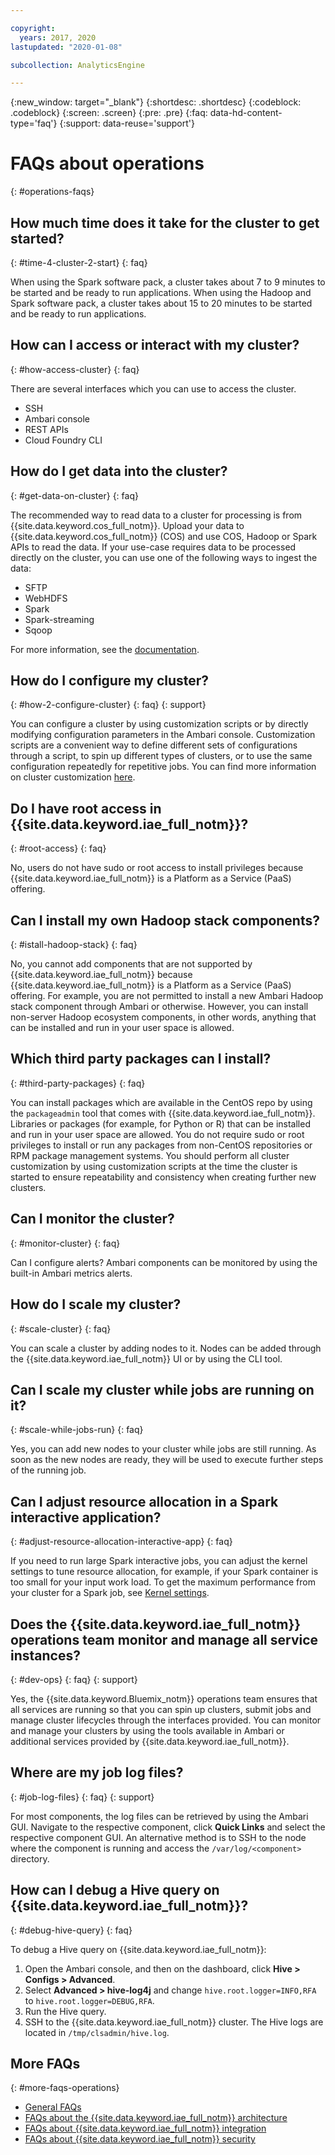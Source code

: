 ```yaml
---

copyright:
  years: 2017, 2020
lastupdated: "2020-01-08"

subcollection: AnalyticsEngine

---
```


{:new_window: target="_blank"}
{:shortdesc: .shortdesc}
{:codeblock: .codeblock}
{:screen: .screen}
{:pre: .pre}
{:faq: data-hd-content-type='faq'}
{:support: data-reuse='support'}


# FAQs about operations
{: #operations-faqs}

## How much time does it take for the cluster to get started?
{: #time-4-cluster-2-start}
{: faq}

When using the Spark software pack, a cluster takes about
7 to 9 minutes to be started and be ready to run applications. When using the Hadoop and Spark software pack, a cluster takes about 15 to 20 minutes to be started and be ready to run  applications.

## How can I access or interact with my cluster?
{: #how-access-cluster}
{: faq}

There are several interfaces which you can use to access the cluster.
- SSH
- Ambari console
- REST APIs
- Cloud Foundry CLI

## How do I get data into the cluster?
{: #get-data-on-cluster}
{: faq}

The recommended way to read data to a cluster for processing is from {{site.data.keyword.cos_full_notm}}. Upload your data to {{site.data.keyword.cos_full_notm}} (COS) and use COS, Hadoop or Spark APIs to read the data. If your use-case requires data to be processed directly on the cluster, you can use one of the following ways to ingest the data:
- SFTP
- WebHDFS
- Spark
- Spark-streaming
- Sqoop

For more information, see the [documentation](/docs/services/AnalyticsEngine?topic=AnalyticsEngine-upload-files-hdfs).

## How do I configure my cluster?
{: #how-2-configure-cluster}
{: faq}
{: support}

You can configure a cluster by using customization scripts or by directly modifying configuration parameters in the Ambari console. Customization scripts are a convenient way to define different
sets of configurations through a script, to spin up different types of clusters, or to use the same configuration repeatedly for repetitive jobs. You can find more information on cluster customization
[here](/docs/services/AnalyticsEngine?topic=AnalyticsEngine-cust-cluster).

## Do I have root access in {{site.data.keyword.iae_full_notm}}?
{: #root-access}
{: faq}

No, users do not have sudo or root access to install privileges
because {{site.data.keyword.iae_full_notm}} is a Platform as a Service (PaaS)  offering.

## Can I install my own Hadoop stack components?
{: #istall-hadoop-stack}
{: faq}

No, you cannot add components that are not supported by {{site.data.keyword.iae_full_notm}} because {{site.data.keyword.iae_full_notm}} is a Platform as a Service (PaaS) offering. For example, you are not permitted to install a new Ambari Hadoop stack component through Ambari or otherwise. However, you can install non-server Hadoop ecosystem components, in other words, anything that can be installed and run in your user space is allowed.

## Which third party packages can I install?
{: #third-party-packages}
{: faq}

You can install packages which are available in the CentOS repo by using the `packageadmin` tool that comes with {{site.data.keyword.iae_full_notm}}. Libraries or packages (for example, for Python or R) that can be installed and run in your user space are allowed. You do not require sudo or root privileges to install or run any packages from non-CentOS repositories or RPM package management systems.
You should perform all cluster customization by using customization
scripts at the time the cluster is started to ensure repeatability and consistency when creating further new clusters.

## Can I monitor the cluster?
{: #monitor-cluster}
{: faq}

Can I configure alerts? Ambari components can be monitored by using the built-in Ambari metrics alerts.

## How do I scale my cluster?
{: #scale-cluster}
{: faq}

You can scale a cluster by adding nodes to it. Nodes can be added through the {{site.data.keyword.iae_full_notm}} UI or by using the CLI tool.

## Can I scale my cluster while jobs are running on it?
{: #scale-while-jobs-run}
{: faq}

Yes, you can add new nodes to your cluster while jobs are still running. As soon as the new nodes are ready, they will be used to execute further steps of the running job.

## Can I adjust resource allocation in a Spark interactive application?
{: #adjust-resource-allocation-interactive-app}
{: faq}

If you need to run large Spark interactive jobs, you can adjust the kernel settings to tune resource allocation, for example, if your Spark container is too small for your input work load. To get the maximum performance from your cluster for a Spark job, see [Kernel settings](/docs/services/AnalyticsEngine?topic=AnalyticsEngine-kernel-settings).

## Does the {{site.data.keyword.iae_full_notm}} operations team monitor and manage all service instances?
{: #dev-ops}
{: faq}
{: support}

Yes, the {{site.data.keyword.Bluemix_notm}} operations team ensures that all services are  running so that you can spin up clusters, submit jobs and manage  cluster lifecycles through the interfaces provided. You can monitor and manage your clusters by using the tools available in Ambari or additional services provided by {{site.data.keyword.iae_full_notm}}.

## Where are my job log files?
{: #job-log-files}
{: faq}
{: support}

For most components, the log files can be retrieved by using the Ambari GUI. Navigate to the respective component, click **Quick Links** and select the respective component GUI.  An alternative method is to SSH to the node where the component is running and access the `/var/log/<component>` directory.

## How can I debug a Hive query on {{site.data.keyword.iae_full_notm}}?
{: #debug-hive-query}
{: faq}

To debug a Hive query on {{site.data.keyword.iae_full_notm}}:

1. Open the Ambari console, and then on the dashboard, click **Hive > Configs > Advanced**.
2. Select **Advanced > hive-log4j** and change `hive.root.logger=INFO,RFA` to `hive.root.logger=DEBUG,RFA`.
3. Run the Hive query.
4. SSH to the {{site.data.keyword.iae_full_notm}} cluster. The Hive logs are located in `/tmp/clsadmin/hive.log`.

## More FAQs
{: #more-faqs-operations}

- [General FAQs](/docs/services/AnalyticsEngine?topic=AnalyticsEngine-general-faqs)
- [FAQs about the {{site.data.keyword.iae_full_notm}} architecture](/docs/services/AnalyticsEngine?topic=AnalyticsEngine-faqs-architecture)
- [FAQs about {{site.data.keyword.iae_full_notm}} integration](/docs/services/AnalyticsEngine?topic=AnalyticsEngine-integration-faqs)
- [FAQs about {{site.data.keyword.iae_full_notm}} security](/docs/services/AnalyticsEngine?topic=AnalyticsEngine-security-faqs)
